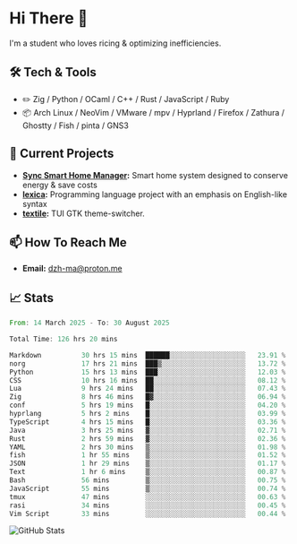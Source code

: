 # Hi There 👋
I'm a student who loves ricing & optimizing inefficiencies.
## 🛠️ Tech & Tools
- ✏️  Zig / Python / OCaml / C++ / Rust / JavaScript / Ruby
- 📦 Arch Linux / NeoVim / VMware / mpv / Hyprland / Firefox / Zathura / Ghostty / Fish / pinta / GNS3
## 🔭 Current Projects
- **[Sync Smart Home Manager](https://github.com/dzh-ma/sync):** Smart home system designed to conserve energy & save costs
- **[lexica](https://github.com/dzh-ma/lexica):** Programming language project with an emphasis on English-like syntax
- **[textile](https://github.com/dzh-ma/textile):** TUI GTK theme-switcher.
## 📫 How To Reach Me
- **Email:** [dzh-ma@proton.me](mailto:dzh-ma@proton.me)
## 📈 Stats
<!--START_SECTION:waka-->

```rust
From: 14 March 2025 - To: 30 August 2025

Total Time: 126 hrs 20 mins

Markdown          30 hrs 15 mins  ██████░░░░░░░░░░░░░░░░░░░   23.91 %
norg              17 hrs 21 mins  ███▒░░░░░░░░░░░░░░░░░░░░░   13.72 %
Python            15 hrs 13 mins  ███░░░░░░░░░░░░░░░░░░░░░░   12.03 %
CSS               10 hrs 16 mins  ██░░░░░░░░░░░░░░░░░░░░░░░   08.12 %
Lua               9 hrs 24 mins   ██░░░░░░░░░░░░░░░░░░░░░░░   07.43 %
Zig               8 hrs 46 mins   █▓░░░░░░░░░░░░░░░░░░░░░░░   06.94 %
conf              5 hrs 19 mins   █░░░░░░░░░░░░░░░░░░░░░░░░   04.20 %
hyprlang          5 hrs 2 mins    █░░░░░░░░░░░░░░░░░░░░░░░░   03.99 %
TypeScript        4 hrs 15 mins   █░░░░░░░░░░░░░░░░░░░░░░░░   03.36 %
Java              3 hrs 25 mins   ▓░░░░░░░░░░░░░░░░░░░░░░░░   02.71 %
Rust              2 hrs 59 mins   ▓░░░░░░░░░░░░░░░░░░░░░░░░   02.36 %
YAML              2 hrs 30 mins   ▒░░░░░░░░░░░░░░░░░░░░░░░░   01.98 %
fish              1 hr 55 mins    ▒░░░░░░░░░░░░░░░░░░░░░░░░   01.52 %
JSON              1 hr 29 mins    ▒░░░░░░░░░░░░░░░░░░░░░░░░   01.17 %
Text              1 hr 6 mins     ▒░░░░░░░░░░░░░░░░░░░░░░░░   00.87 %
Bash              56 mins         ▒░░░░░░░░░░░░░░░░░░░░░░░░   00.75 %
JavaScript        55 mins         ▒░░░░░░░░░░░░░░░░░░░░░░░░   00.74 %
tmux              47 mins         ░░░░░░░░░░░░░░░░░░░░░░░░░   00.63 %
rasi              34 mins         ░░░░░░░░░░░░░░░░░░░░░░░░░   00.45 %
Vim Script        33 mins         ░░░░░░░░░░░░░░░░░░░░░░░░░   00.44 %
```

<!--END_SECTION:waka-->

![GitHub Stats](https://github-readme-stats.vercel.app/api?username=dzh-ma&show_icons=true&theme=transparent)
